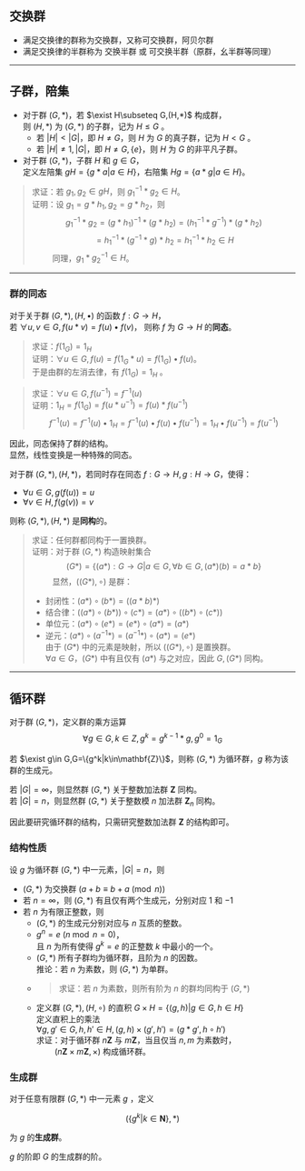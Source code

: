 
## 交换群
- 满足交换律的群称为交换群，又称可交换群，阿贝尔群
- 满足交换律的半群称为 交换半群 或 可交换半群（原群，幺半群等同理）
-----------------------
## 子群，陪集
- 对于群 $(G,*)$，若 $\exist H\subseteq G,(H,*)$ 构成群，  
  则 $(H,*)$ 为 $(G,*)$ 的子群，记为 $H\le G$  。
  - 若 $|H|<|G|$，即 $H\not =G$，则 $H$ 为 $G$ 的真子群，记为 $H<G$ 。
  - 若 $|H|\not =1,|G|$，即 $H\not =G,\{e\}$，则 $H$ 为 $G$ 的非平凡子群。
- 对于群 $(G,*)$，子群 $H$ 和 $g\in G$，  
  定义左陪集 $gH=\{g*a|a\in H\}$，右陪集 $Hg=\{a*g|a\in H\}$。
  
> 求证：若 $g_1,g_2\in gH$，则 $g_1^{-1}*g_2\in H$。  
> 证明：设 $g_1=g*h_1,g_2=g*h_2$，则
> $$g_1^{-1}*g_2=(g*h_1)^{-1}*(g*h_2)=(h_1^{-1}*g^{-1})*(g*h_2)$$
> $$=h_1^{-1}*(g^{-1}*g)*h_2=h_1^{-1}*h_2\in H$$
> $\qquad$ 同理，$g_1*g_2^{-1}\in H$。

----------------------------------
### 群的同态
对于关于群 $(G,*),(H,\bullet)$ 的函数 $f:G\rightarrow H$，  
若 $\forall u,v\in G,f(u*v)=f(u)\bullet f(v)$，  则称 $f$ 为 $G\rightarrow H$ 的**同态**。
> 求证：$f(1_G)=1_H$  
  证明：$\forall u\in G,f(u)=f(1_G*u)=f(1_G)\bullet f(u)$。  
> 于是由群的左消去律，有 $f(1_G)=1_H$ 。

> 求证：$\forall u\in G,f(u^{-1})=f^{-1}(u)$  
>  证明：$1_H=f(1_G)=f(u*u^{-1})=f(u)*f(u^{-1})$  
>  $$f^{-1}(u)=f^{-1}(u)\bullet 1_H=f^{-1}(u)\bullet f(u)\bullet f(u^{-1})=1_H\bullet f(u^{-1})=f(u^{-1})$$  

因此，同态保持了群的结构。  
显然，线性变换是一种特殊的同态。

对于群 $(G,*),(H,*)$，若同时存在同态 $f:G\rightarrow H,g:H\rightarrow G$，使得：   
- $\forall u\in G,g(f(u))=u$  
- $\forall v\in H,f(g(v))=v$  

则称 $(G,*),(H,*)$ 是**同构**的。  

> 求证：任何群都同构于一置换群。  
> 证明：对于群 $(G,*)$ 构造映射集合
> $$(G*)=\{(a*):G\rightarrow G|a\in G,\forall b\in G,(a*)(b)=a*b\}$$
> $\qquad$ 显然，$((G*),\circ)$ 是群：  
> - 封闭性：$(a*)\circ(b*)=((a*b)*)$
> - 结合律：$((a*)\circ(b*))\circ(c*)=(a*)\circ((b*)\circ(c*))$
> - 单位元：$(a*)\circ(e*)=(e*)\circ(a*)=(a*)$
> - 逆元：$(a*)\circ(a^{-1}*)=(a^{-1}*)\circ(a*)=(e*)$  
> 由于 $(G*)$ 中的元素是映射，所以 $((G*),\circ)$ 是置换群。  
> $\forall a\in G$，$(G*)$ 中有且仅有 $(a*)$ 与之对应，因此 $G,(G*)$ 同构。
-------------------------------------
## 循环群
对于群 $(G,*)$，定义群的乘方运算
$$\forall g\in G,k\in Z,g^k=g^{k-1}*g,g^0=1_G$$

若 $\exist g\in G,G=\{g^k|k\in\mathbf{Z}\}$，则称 $(G,*)$ 为循环群，$g$ 称为该群的生成元。

若 $|G|=\infty$，则显然群 $(G,*)$ 关于整数加法群 $\mathbf{Z}$ 同构。  
若 $|G|=n$，则显然群 $(G,*)$ 关于整数模 $n$ 加法群 $\mathbf{Z}_n$ 同构。  

因此要研究循环群的结构，只需研究整数加法群 $\mathbf{Z}$ 的结构即可。

### 结构性质
设 $g$ 为循环群 $(G,*)$ 中一元素，$|G|=n$，则
- $(G,*)$ 为交换群 $(a+b\equiv b+a\pmod{n})$
- 若 $n=\infty$，则 $(G,*)$ 有且仅有两个生成元，分别对应 $1$ 和 $-1$
- 若 $n$ 为有限正整数，则 
  - $(G,*)$ 的生成元分别对应与 $n$ 互质的整数。
  - $g^n=e\ (n\bmod n=0)$，  
  	且 $n$ 为所有使得 $g^k=e$ 的正整数 $k$ 中最小的一个。
  - $(G,*)$ 所有子群均为循环群，且阶为 $n$ 的因数。  
  	推论：若 $n$ 为素数，则 $(G,*)$ 为单群。
  - > 求证：若 $n$ 为素数，则所有阶为 $n$ 的群均同构于 $(G,*)$
  - 定义群 $(G,*),(H,\circ)$ 的直积 
    $G\times H=\{(g,h)|g\in G,h\in H\}$  
	定义直积上的乘法   
	$\forall g,g'\in G,h,h'\in H,(g,h)\times(g',h')=(g*g',h\circ h')$  
	求证：对于循环群 $n\mathbf{Z}$ 与 $m\mathbf{Z}$，当且仅当 $n,m$ 为素数时，  
	$\qquad(n\mathbf{Z}\times m\mathbf{Z},\times)$ 构成循环群。

### 生成群

对于任意有限群 $(G,*)$ 中一元素 $g$  ，定义

$$(\{g^k|k\in\mathbf{N}\},*)$$

为 $g$ 的**生成群**。

$g$ 的阶即 $G$ 的生成群的阶。